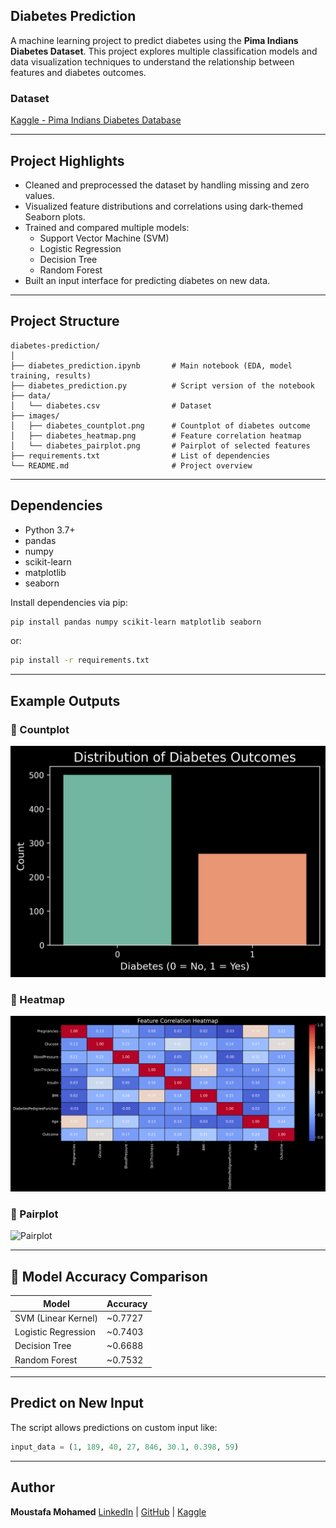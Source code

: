 
## Diabetes Prediction

A machine learning project to predict diabetes using the **Pima Indians Diabetes Dataset**. This project explores multiple classification models and data visualization techniques to understand the relationship between features and diabetes outcomes.

###  Dataset

[Kaggle - Pima Indians Diabetes Database](https://www.kaggle.com/datasets/uciml/pima-indians-diabetes-database)

---

## Project Highlights

* Cleaned and preprocessed the dataset by handling missing and zero values.
* Visualized feature distributions and correlations using dark-themed Seaborn plots.
* Trained and compared multiple models:
  * Support Vector Machine (SVM)
  * Logistic Regression
  * Decision Tree
  * Random Forest
* Built an input interface for predicting diabetes on new data.

---

## Project Structure

```
diabetes-prediction/
│
├── diabetes_prediction.ipynb       # Main notebook (EDA, model training, results)
├── diabetes_prediction.py          # Script version of the notebook
├── data/
│   └── diabetes.csv                # Dataset
├── images/
│   ├── diabetes_countplot.png      # Countplot of diabetes outcome
│   ├── diabetes_heatmap.png        # Feature correlation heatmap
│   └── diabetes_pairplot.png       # Pairplot of selected features
├── requirements.txt                # List of dependencies
└── README.md                       # Project overview
```

---

## Dependencies

* Python 3.7+
* pandas
* numpy
* scikit-learn
* matplotlib
* seaborn

Install dependencies via pip:

```bash
pip install pandas numpy scikit-learn matplotlib seaborn
```
or:
```bash
pip install -r requirements.txt
```

---

## Example Outputs

### 🔹 Countplot

![Diabetes Outcome Count](images/diabetes_countplot.png)

### 🔹 Heatmap

![Correlation Heatmap](images/diabetes_heatmap.png)

### 🔹 Pairplot

![Pairplot](images/diabetes_pairplot.png)

---

## 🤖 Model Accuracy Comparison

| Model               | Accuracy |
| ------------------- | -------- |
| SVM (Linear Kernel) | \~0.7727   |
| Logistic Regression | \~0.7403   |
| Decision Tree       | \~0.6688   |
| Random Forest       | \~0.7532   |


---

## Predict on New Input

The script allows predictions on custom input like:

```python
input_data = (1, 189, 40, 27, 846, 30.1, 0.398, 59)
```
---
## Author

**Moustafa Mohamed**
 [LinkedIn](https://www.linkedin.com/in/moustafa-mohamed-047736296/)
| [GitHub](https://github.com/MoustafaMohamed01)
| [Kaggle](https://www.kaggle.com/moustafamohamed01)
